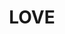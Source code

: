 ---
pid: LLP257
title: LOVE
location_transcription: City hall
zipcode: 
outside_phl: 
neighborhood: 
age: '12'
age_range: 6-13
instagram: 
image_file_name: LLP_257.jpg
proposal_transcription: Love Statue
topic: Art,Love
topic_summary: 0, 0
type: Sculpture Statue
keywords_other: 
credit: Natalia Peralta
image_labels: 
twitter: 
facebook: 
permalink: "/monuments/llp257/"
layout: item-page
---
